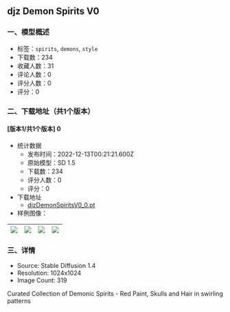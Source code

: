 ## djz Demon Spirits V0
### 一、模型概述

- 标签：`spirits`, `demons`, `style`
- 下载数：234
- 收藏人数：31
- 评论人数：0
- 评分人数：0
- 评分：0

### 二、下载地址（共1个版本）

#### [版本1/共1个版本] 0

- 统计数据
  - 发布时间：2022-12-13T00:21:21.600Z
  - 原始模型：SD 1.5
  - 下载数：234
  - 评分人数：0
  - 评分：0
- 下载地址
  - [djzDemonSpiritsV0_0.pt](https://civitai.com/api/download/models/1387)
- 样例图像：

| <img src="https://image.civitai.com/xG1nkqKTMzGDvpLrqFT7WA/be95a4f5-0888-45e0-18bd-c555a4ab5900/width=450/12255.jpeg" /> | <img src="https://image.civitai.com/xG1nkqKTMzGDvpLrqFT7WA/69d8c797-0f76-432a-cb89-487115b52400/width=450/12289.jpeg" /> | <img src="https://image.civitai.com/xG1nkqKTMzGDvpLrqFT7WA/9067c827-5f76-4851-8c79-c39909c7c300/width=450/12337.jpeg" /> | <img src="https://image.civitai.com/xG1nkqKTMzGDvpLrqFT7WA/a07760bd-ddb4-447d-b833-1636a44f7600/width=450/12372.jpeg" /> |
| ---- | ---- | ---- | ---- |


### 三、详情
<ul><li>Source: Stable Diffusion 1.4</li><li>Resolution: 1024x1024</li><li>Image Count: 319</li></ul><p>Curated Collection of Demonic Spirits - Red Paint, Skulls and Hair in swirling patterns</p>
